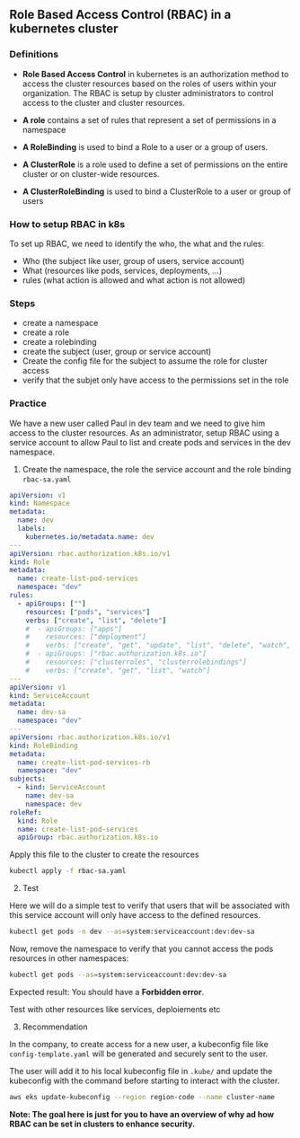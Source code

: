 ## Role Based Access Control (RBAC) in a kubernetes cluster

### Definitions
- **Role Based Access Control** in kubernetes is an authorization method to access the cluster resources based on the roles of users within your organization.
The RBAC is setup by cluster administrators to control access to the cluster and cluster resources.

- **A role** contains a set of rules that represent a set of permissions in a namespace
- **A RoleBinding** is used to bind a Role to a user or a group of users.
- **A ClusterRole** is a role used to define a set of permissions on the entire cluster or on cluster-wide resources.
- **A ClusterRoleBinding** is used to bind a ClusterRole to a user or group of users

### How to setup RBAC in k8s
To set up RBAC, we need to identify the who, the what and the rules:
- Who (the subject like user, group of users, service account)
- What (resources like pods, services, deployments, ...)
- rules (what action is allowed and what action is not allowed)

### Steps
- create a namespace
- create a role
- create a rolebinding
- create the subject (user, group or service account)
- Create the config file for the subject to assume the role for cluster access
- verify that the subjet only have access to the permissions set in the role

### Practice

We have a new user called Paul in dev team and we need to give him access to the cluster resources. As an administrator, setup RBAC using a service account to allow Paul to list and create pods and services in the dev namespace.

1. Create the namespace, the role the service account and the role binding `rbac-sa.yaml`

```yaml
apiVersion: v1
kind: Namespace
metadata:
  name: dev
  labels:
    kubernetes.io/metadata.name: dev
---
apiVersion: rbac.authorization.k8s.io/v1
kind: Role
metadata:
  name: create-list-pod-services
  namespace: "dev" 
rules:
  - apiGroups: [""]
    resources: ["pods", "services"]
    verbs: ["create", "list", "delete"]
    #  - apiGroups: ["apps"]
    #    resources: ["deployment"]
    #    verbs: ["create", "get", "update", "list", "delete", "watch", "patch"]
    #  - apiGroups: ["rbac.authorization.k8s.io"]
    #    resources: ["clusterroles", "clusterrolebindings"]
    #    verbs: ["create", "get", "list", "watch"]
---
apiVersion: v1
kind: ServiceAccount
metadata:
  name: dev-sa
  namespace: "dev"
---
apiVersion: rbac.authorization.k8s.io/v1
kind: RoleBinding
metadata:
  name: create-list-pod-services-rb
  namespace: "dev"
subjects:
  - kind: ServiceAccount
    name: dev-sa
    namespace: dev
roleRef:
  kind: Role
  name: create-list-pod-services
  apiGroup: rbac.authorization.k8s.io
```
Apply this file to the cluster to create the resources

```bash
kubectl apply -f rbac-sa.yaml
```
2. Test

Here we will do a simple test to verify that users that will be associated with this service account will only have access to the defined resources.

```bash
kubectl get pods -n dev --as=system:serviceaccount:dev:dev-sa
```
Now, remove the namespace to verify that you cannot access the pods resources in other namespaces:

```bash
kubectl get pods --as=system:serviceaccount:dev:dev-sa
```
Expected result: You should have a **Forbidden error**.

Test with other resources like services, deploiements etc

3. Recommendation

In the company, to create access for a new user, a kubeconfig file like `config-template.yaml` will be generated and securely sent to the user. 

The user will add it to his local kubeconfig file in `.kube/` and update the kubeconfig with the command before starting to interact with the cluster.

```bash
aws eks update-kubeconfig --region region-code --name cluster-name
```

**Note: The goal here is just for you to have an overview of why ad how RBAC can be set in clusters to enhance security.**